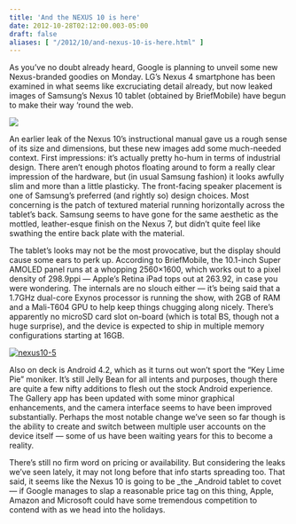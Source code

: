 ```yaml
---
title: 'And the NEXUS 10 is here'
date: 2012-10-28T02:12:00.003-05:00
draft: false
aliases: [ "/2012/10/and-nexus-10-is-here.html" ]
---
```


As you’ve no doubt already heard, Google is planning to unveil some new Nexus-branded goodies on Monday. LG’s Nexus 4 smartphone has been examined in what seems like excruciating detail already, but now leaked images of Samsung’s Nexus 10 tablet (obtained by BriefMobile) have begun to make their way ‘round the web.  
  

[![](http://tctechcrunch2011.files.wordpress.com/2012/10/nexus10-3.jpeg)](http://tctechcrunch2011.files.wordpress.com/2012/10/nexus10-3.jpeg)

An earlier leak of the Nexus 10’s instructional manual gave us a rough sense of its size and dimensions, but these new images add some much-needed context. First impressions: it’s actually pretty ho-hum in terms of industrial design. There aren’t enough photos floating around to form a really clear impression of the hardware, but (in usual Samsung fashion) it looks awfully slim and more than a little plasticky. The front-facing speaker placement is one of Samsung’s preferred (and rightly so) design choices. Most concerning is the patch of textured material running horizontally across the tablet’s back. Samsung seems to have gone for the same aesthetic as the mottled, leather-esque finish on the Nexus 7, but didn’t quite feel like swathing the entire back plate with the material.

The tablet’s looks may not be the most provocative, but the display should cause some ears to perk up. According to BriefMobile, the 10.1-inch Super AMOLED panel runs at a whopping 2560×1600, which works out to a pixel density of 298.9ppi — Apple’s Retina iPad tops out at 263.92, in case you were wondering. The internals are no slouch either — it’s being said that a 1.7GHz dual-core Exynos processor is running the show, with 2GB of RAM and a Mali-T604 GPU to help keep things chugging along nicely. There’s apparently no microSD card slot on-board (which is total BS, though not a huge surprise), and the device is expected to ship in multiple memory configurations starting at 16GB.

[![](http://tctechcrunch2011.files.wordpress.com/2012/10/nexus10-5.jpeg?w=620&h=387 "nexus10-5")](http://tctechcrunch2011.files.wordpress.com/2012/10/nexus10-5.jpeg)

Also on deck is Android 4.2, which as it turns out won’t sport the “Key Lime Pie” moniker. It’s still Jelly Bean for all intents and purposes, though there are quite a few nifty additions to flesh out the stock Android experience. The Gallery app has been updated with some minor graphical enhancements, and the camera interface seems to have been improved substantially. Perhaps the most notable change we’ve seen so far though is the ability to create and switch between multiple user accounts on the device itself — some of us have been waiting years for this to become a reality.

There’s still no firm word on pricing or availability. But considering the leaks we’ve seen lately, it may not long before that info starts spreading too. That said, it seems like the Nexus 10 is going to be _the _Android tablet to covet — if Google manages to slap a reasonable price tag on this thing, Apple, Amazon and Microsoft could have some tremendous competition to contend with as we head into the holidays.